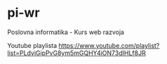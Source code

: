 # pi-wr
Poslovna informatika - Kurs web razvoja

Youtube playlista
https://www.youtube.com/playlist?list=PLdviGipPvG8ym5mGQHY4iON73dIHLf8JR
